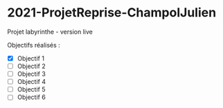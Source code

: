 # 2021-ProjetReprise-ChampolJulien

Projet labyrinthe - version live

Objectifs réalisés :

- [x] Objectif 1
- [ ] Objectif 2
- [ ] Objectif 3
- [ ] Objectif 4
- [ ] Objectif 5
- [ ] Objectif 6
